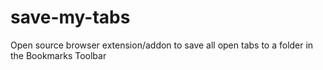# save-my-tabs
Open source browser extension/addon to save all open tabs to a folder in the Bookmarks Toolbar
